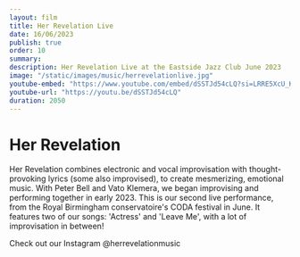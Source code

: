 ```yaml
---
layout: film
title: Her Revelation Live
date: 16/06/2023
publish: true
order: 10
summary: 
description: Her Revelation Live at the Eastside Jazz Club June 2023
image: "/static/images/music/herrevelationlive.jpg"
youtube-embed: "https://www.youtube.com/embed/dSSTJd54cLQ?si=LRRE5XcU_KJZ9Mxl"
youtube-url: "https://youtu.be/dSSTJd54cLQ"
duration: 2050
---
```


# Her Revelation

Her Revelation combines electronic and vocal improvisation with thought-provoking lyrics (some also improvised), to create mesmerizing, emotional music. With Peter Bell and Vato Klemera, we began improvising and performing together in early 2023. This is our second live performance, from the Royal Birmingham conservatoire's CODA festival in June. It features two of our songs: 'Actress' and 'Leave Me', with a lot of improvisation in between!

Check out our Instagram @herrevelationmusic

